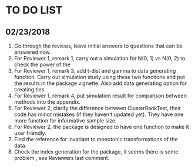 TO DO LIST
============

## 02/23/2018
1. Go through the reviews, leave initial answers to questions that can be
   answered now.
2. For Reviewer 1, remark 1, carry out a simulation for N(0, 1) vs N(0, 2) to
   check the power of the 
3. For Reviewer 1, remark 3, add t-dist and gamma to data generating function. Carry
   out simulation study using these two functions and put the results in the
   package vignette. Also add data generating option for creating ties.
4. For Reviewer 1, remark 4, put simulation result for comparison between
   methods into the appendix.  
5. For Reviewer 2, clarify the difference between ClusterRankTest, their
   code has minor mistakes (if they haven't updated yet). They have one more
   function for informative sample size.
6. For Reviewer 2, the package is designed to have one function to make it
   user friendly. 
7. Find the reference for invariant to monotonic transformations of the
   data.
8. Check the index generation for the package, it seems there is some
   problem , see Reviewers last comment.
